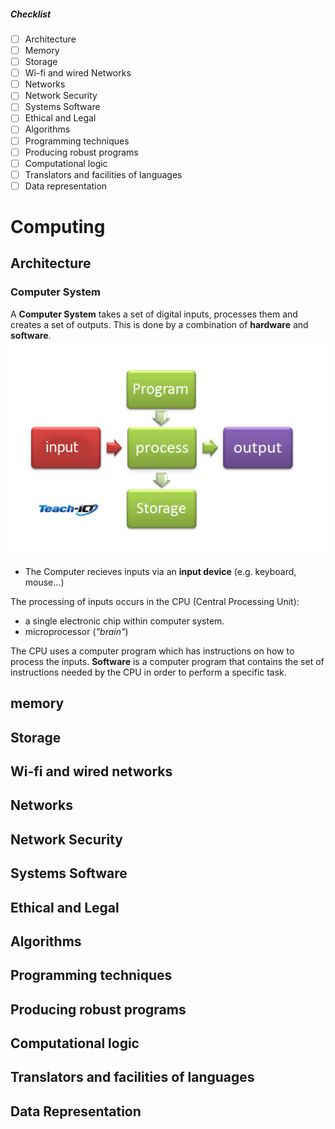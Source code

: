 ##### Checklist
- [ ] Architecture
- [ ] Memory
- [ ] Storage
- [ ] Wi-fi and wired Networks
- [ ] Networks
- [ ] Network Security
- [ ] Systems Software
- [ ] Ethical and Legal
- [ ] Algorithms
- [ ] Programming techniques
- [ ] Producing robust programs
- [ ] Computational logic
- [ ] Translators and facilities of languages
- [ ] Data representation

# Computing
## Architecture
### Computer System
A **Computer System** takes a set of digital inputs, processes them and creates a set of outputs. This is done by a combination of **hardware** and **software**.
![Computer system](images/2017/12/computer-system.png)
- The Computer recieves inputs via an **input device** (e.g. keyboard, mouse...)

The processing of inputs occurs in the CPU (Central Processing Unit):
  - a single electronic chip within computer system.
  - microprocessor (_"brain"_)

The CPU uses a computer program which has instructions on how to process the inputs. **Software** is a computer program that contains the set of instructions needed by the CPU in order to perform a specific task.
## memory
## Storage
## Wi-fi and wired networks
## Networks
## Network Security
## Systems Software
## Ethical and Legal
## Algorithms
## Programming techniques
## Producing robust programs
## Computational logic
## Translators and facilities of languages
## Data Representation
